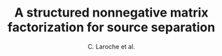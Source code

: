 ---
cat: gaia
subcat: platform
bestof: false
author: C. Laroche et al.
title: A structured nonnegative matrix factorization for source separation
year: 2015
type: inproceedings
---